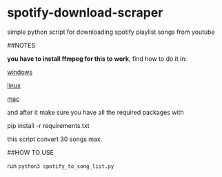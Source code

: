 # spotify-download-scraper

simple python script for downloading spotify playlist songs from youtube


##NOTES

**you have to install ffmpeg for this to work**, find how to do it in:

[windows](https://www.wikihow.com/Install-FFmpeg-on-Windows)

[linux](https://www.tecmint.com/install-ffmpeg-in-linux/)

[mac](https://github.com/fluent-ffmpeg/node-fluent-ffmpeg/wiki/Installing-ffmpeg-on-Mac-OS-X)

and after it make sure you have all the required packages with

pip install -r requirements.txt

this script convert 30 songs max.

##HOW TO USE

run `python3 spotify_to_song_list.py`
